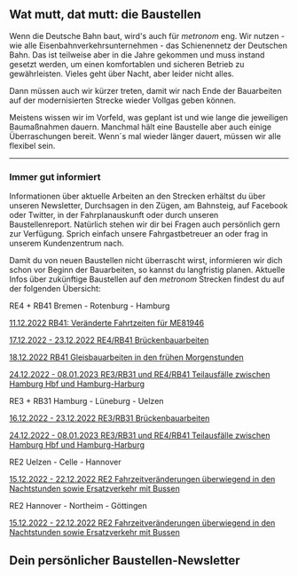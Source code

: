 Wat mutt, dat mutt: die Baustellen
----------

Wenn die Deutsche Bahn baut, wird's auch für *metronom* eng.
Wir nutzen - wie alle Eisenbahnverkehrsunternehmen - das Schienennetz der Deutschen Bahn. Das ist teilweise aber in die Jahre gekommen und muss instand gesetzt werden, um einen komfortablen und sicheren Betrieb zu gewährleisten. Vieles geht über Nacht, aber leider nicht alles.

Dann müssen auch wir kürzer treten, damit wir nach Ende der Bauarbeiten auf der modernisierten Strecke wieder Vollgas geben können.

Meistens wissen wir im Vorfeld, was geplant ist und wie lange die jeweiligen Baumaßnahmen dauern. Manchmal hält eine Baustelle aber auch einige Überraschungen bereit. Wenn´s mal wieder länger dauert, müssen wir alle flexibel sein.

---

### Immer gut informiert ###

Informationen über aktuelle Arbeiten an den Strecken erhältst du über unseren Newsletter, Durchsagen in den Zügen, am Bahnsteig, auf Facebook oder Twitter, in der Fahrplanauskunft oder durch unseren Baustellenreport. Natürlich stehen wir dir bei Fragen auch persönlich gern zur Verfügung. Sprich einfach unsere Fahrgastbetreuer an oder frag in unserem Kundenzentrum nach.

Damit du von neuen Baustellen nicht überrascht wirst, informieren wir dich schon vor Beginn der Bauarbeiten, so kannst du langfristig planen. Aktuelle Infos über zukünftige Baustellen auf den *metronom* Strecken findest du auf der folgenden Übersicht:

RE4 + RB41 Bremen - Rotenburg - Hamburg

[11.12.2022 RB41: Veränderte Fahrtzeiten für ME81946](https://www.der-metronom.de/baustellen/rb41-veraenderte-fahrtzeiten-fuer-me81946/)

[17.12.2022 - 23.12.2022 RE4/RB41 Brückenbauarbeiten](https://www.der-metronom.de/baustellen/re4-rb41-brueckenbauarbeiten/)

[18.12.2022 RB41 Gleisbauarbeiten in den frühen Morgenstunden](https://www.der-metronom.de/baustellen/rb41-gleisbauarbeiten-in-den-fruehen-morgenstunden/)

[24.12.2022 - 08.01.2023 RE3/RB31 und RE4/RB41 Teilausfälle zwischen Hamburg Hbf und Hamburg-Harburg](https://www.der-metronom.de/baustellen/re3-rb31-und-re4-rb41/)

RE3 + RB31 Hamburg - Lüneburg - Uelzen

[16.12.2022 - 23.12.2022 RE3/RB31 Brückenbauarbeiten](https://www.der-metronom.de/baustellen/re3-rb31-brueckenbauarbeiten-2/)

[24.12.2022 - 08.01.2023 RE3/RB31 und RE4/RB41 Teilausfälle zwischen Hamburg Hbf und Hamburg-Harburg](https://www.der-metronom.de/baustellen/re3-rb31-und-re4-rb41/)

RE2 Uelzen - Celle - Hannover

[15.12.2022 - 22.12.2022 RE2 Fahrzeitveränderungen überwiegend in den Nachtstunden sowie Ersatzverkehr mit Bussen](https://www.der-metronom.de/baustellen/re2-fahrzeitveraenderungen-ueberwiegend-in-den-nachtstunden-sowie-ersatzverkehr-mit-bussen/)

RE2 Hannover - Northeim - Göttingen

[15.12.2022 - 22.12.2022 RE2 Fahrzeitveränderungen überwiegend in den Nachtstunden sowie Ersatzverkehr mit Bussen](https://www.der-metronom.de/baustellen/re2-fahrzeitveraenderungen-ueberwiegend-in-den-nachtstunden-sowie-ersatzverkehr-mit-bussen/)

Dein persönlicher Baustellen-Newsletter
----------

